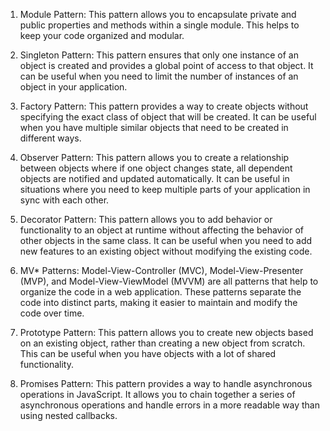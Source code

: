 1. Module Pattern: This pattern allows you to encapsulate private and public properties and methods within a single module. This helps to keep your code organized and modular.

1. Singleton Pattern: This pattern ensures that only one instance of an object is created and provides a global point of access to that object. It can be useful when you need to limit the number of instances of an object in your application.

1. Factory Pattern: This pattern provides a way to create objects without specifying the exact class of object that will be created. It can be useful when you have multiple similar objects that need to be created in different ways.

1. Observer Pattern: This pattern allows you to create a relationship between objects where if one object changes state, all dependent objects are notified and updated automatically. It can be useful in situations where you need to keep multiple parts of your application in sync with each other.

1. Decorator Pattern: This pattern allows you to add behavior or functionality to an object at runtime without affecting the behavior of other objects in the same class. It can be useful when you need to add new features to an existing object without modifying the existing code.

1. MV* Patterns: Model-View-Controller (MVC), Model-View-Presenter (MVP), and Model-View-ViewModel (MVVM) are all patterns that help to organize the code in a web application. These patterns separate the code into distinct parts, making it easier to maintain and modify the code over time.

1. Prototype Pattern: This pattern allows you to create new objects based on an existing object, rather than creating a new object from scratch. This can be useful when you have objects with a lot of shared functionality.

1. Promises Pattern: This pattern provides a way to handle asynchronous operations in JavaScript. It allows you to chain together a series of asynchronous operations and handle errors in a more readable way than using nested callbacks.